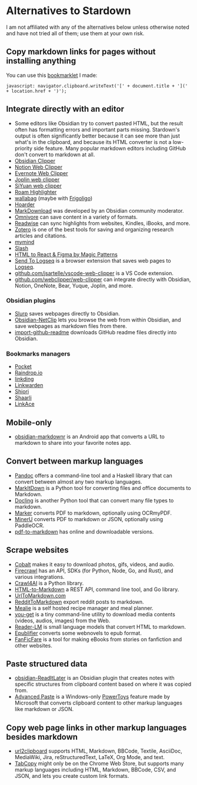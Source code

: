 # Alternatives to Stardown

I am not affiliated with any of the alternatives below unless otherwise noted and have not tried all of them; use them at your own risk.

## Copy markdown links for pages without installing anything

You can use this [bookmarklet](https://en.wikipedia.org/wiki/Bookmarklet) I made:

`javascript: navigator.clipboard.writeText('[' + document.title + '](' + location.href + ')');`

## Integrate directly with an editor

* Some editors like Obsidian try to convert pasted HTML, but the result often has formatting errors and important parts missing. Stardown's output is often significantly better because it can see more than just what's in the clipboard, and because its HTML converter is not a low-priority side feature. Many popular markdown editors including GitHub don't convert to markdown at all.
* [Obsidian Clipper](https://github.com/obsidianmd/obsidian-clipper)
* [Notion Web Clipper](https://www.notion.so/web-clipper)
* [Evernote Web Clipper](https://evernote.com/features/webclipper)
* [Joplin web clipper](https://github.com/laurent22/joplin/blob/dev/readme/apps/clipper.md)
* [SiYuan web clipper](https://github.com/siyuan-note/siyuan-chrome)
* [Roam Highlighter](https://chromewebstore.google.com/detail/roam-highlighter/hponfflfgcjikmehlcdcnpapicnljkkc?pli=1)
* [wallabag](https://wallabag.org/) (maybe with [Frigoligo](https://github.com/casimir/frigoligo))
* [Hoarder](https://github.com/hoarder-app/hoarder)
* [MarkDownload](https://github.com/deathau/markdownload) was developed by an Obsidian community moderator.
* [Omnivore](https://github.com/omnivore-app/omnivore) can save content in a variety of formats.
* [Readwise](https://readwise.io/) can sync highlights from websites, Kindles, iBooks, and more.
* [Zotero](https://www.zotero.org/) is one of the best tools for saving and organizing research articles and citations.
* [mymind](https://mymind.com/browser-extensions)
* [Slash](https://github.com/yourselfhosted/slash)
* [HTML to React & Figma by Magic Patterns](https://chromewebstore.google.com/detail/html-to-react-figma-by-ma/chgehghmhgihgmpmdjpolhkcnhkokdfp)
* [Send To Logseq](https://chromewebstore.google.com/detail/send-to-logseq/mgdccnefjlmhnfbmlnhddoogimbpmilj) is a browser extension that saves web pages to [Logseq](https://github.com/logseq/logseq?tab=readme-ov-file).
* [github.com/jsartelle/vscode-web-clipper](https://github.com/jsartelle/vscode-web-clipper) is a VS Code extension.
* [github.com/webclipper/web-clipper](https://github.com/webclipper/web-clipper) can integrate directly with Obsidian, Notion, OneNote, Bear, Yuque, Joplin, and more.

### Obsidian plugins

* [Slurp](https://github.com/inhumantsar/slurp) saves webpages directly to Obsidian.
* [Obsidian-NetClip](https://github.com/Elhary/Obsidian-NetClip) lets you browse the web from within Obsidian, and save webpages as markdown files from there.
* [import-github-readme](https://github.com/chasebank87/import-github-readme) downloads GitHub readme files directly into Obsidian.

### Bookmarks managers

* [Pocket](https://getpocket.com/home)
* [Raindrop.io](https://raindrop.io/)
* [linkding](https://github.com/sissbruecker/linkding)
* [Linkwarden](https://github.com/linkwarden/linkwarden)
* [Shiori](https://github.com/go-shiori/shiori?tab=readme-ov-file)
* [Shaarli](https://github.com/shaarli/Shaarli)
* [LinkAce](https://www.linkace.org/)

## Mobile-only

* [obsidian-markdownr](https://github.com/IAmStoxe/obsidian-markdownr) is an Android app that converts a URL to markdown to share into your favorite notes app.

## Convert between markup languages

* [Pandoc](https://pandoc.org/) offers a command-line tool and a Haskell library that can convert between almost any two markup languages.
* [MarkItDown](https://news.ycombinator.com/item?id=42410803) is a Python tool for converting files and office documents to Markdown.
* [Docling](https://github.com/DS4SD/docling) is another Python tool that can convert many file types to markdown.
* [Marker](https://github.com/vikparuchuri/marker) converts PDF to markdown, optionally using OCRmyPDF.
* [MinerU](https://github.com/opendatalab/MinerU) converts PDF to markdown or JSON, optionally using PaddleOCR.
* [pdf-to-markdown](https://github.com/jzillmann/pdf-to-markdown) has online and downloadable versions.

## Scrape websites

* [Cobalt](https://github.com/imputnet/cobalt) makes it easy to download photos, gifs, videos, and audio.
* [Firecrawl](https://github.com/mendableai/firecrawl) has an API, SDKs (for Python, Node, Go, and Rust), and various integrations.
* [Crawl4AI](https://github.com/unclecode/crawl4ai) is a Python library.
* [HTML-to-Markdown](https://news.ycombinator.com/item?id=42093511) a REST API, command line tool, and Go library.
* [UrlToMarkdown.com](https://urltomarkdown.com/)
* [RedditToMarkdown](https://farnots.github.io/RedditToMarkdown/) export reddit posts to markdown.
* [Mealie](https://github.com/mealie-recipes/mealie) is a self hosted recipe manager and meal planner.
* [you-get](https://github.com/soimort/you-get) is a tiny command-line utility to download media contents (videos, audios, images) from the Web.
* [Reader-LM](https://jina.ai/news/reader-lm-small-language-models-for-cleaning-and-converting-html-to-markdown/?nocache=1) is small language models that convert HTML to markdown.
* [Epublifier](https://github.com/maoserr/epublifier) converts some webnovels to epub format.
* [FanFicFare](https://github.com/JimmXinu/FanFicFare) is a tool for making eBooks from stories on fanfiction and other websites.

## Paste structured data

* [obsidian-ReadItLater](https://github.com/DominikPieper/obsidian-ReadItLater) is an Obsidian plugin that creates notes with specific structures from clipboard content based on where it was copied from.
* [Advanced Paste](https://learn.microsoft.com/en-us/windows/powertoys/advanced-paste) is a Windows-only [PowerToys](https://learn.microsoft.com/en-us/windows/powertoys/install) feature made by Microsoft that converts clipboard content to other markup languages like markdown or JSON.

## Copy web page links in other markup languages besides markdown

* [url2clipboard](https://github.com/asamuzaK/url2clipboard) supports HTML, Markdown, BBCode, Textile, AsciiDoc, MediaWiki, Jira, reStructuredText, LaTeX, Org Mode, and text.
* [TabCopy](https://chromewebstore.google.com/detail/tabcopy/micdllihgoppmejpecmkilggmaagfdmb) might only be on the Chrome Web Store, but supports many markup languages including HTML, Markdown, BBCode, CSV, and JSON, and lets you create custom link formats.
